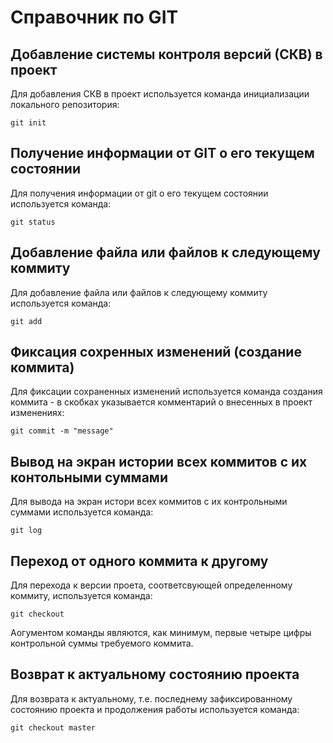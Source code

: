 # Справочник по GIT

## Добавление системы контроля версий (СКВ) в проект

Для добавления СКВ в проект используется команда инициализации локального репозитория:

```
git init
```
## Получение информации от GIT о его текущем состоянии

Для получения информации от git о его текущем состоянии используется команда:

```
git status
```
## Добавление файла или файлов к следующему коммиту

Для добавление файла или файлов к следующему коммиту используется команда:

```
git add
```
## Фиксация сохренных изменений (создание коммита)

Для фиксации сохраненных изменений используется команда создания коммита - в скобках указывается комментарий о внесенных в проект изменениях:

```
git commit -m "message"
```
## Вывод на экран истории всех коммитов с их контольными суммами

Для вывода на экран истори всех коммитов с их контрольными суммами используется команда:

```
git log
```
## Переход от  одного коммита к другому

Для перехода к версии проета, соответсвующей определенному коммиту, используется команда:

```
git checkout
```
Аогументом команды являются, как минимум, первые четыре цифры контрольной суммы требуемого коммита.

## Возврат к актуальному состоянию проекта

Для возврата к актуальному, т.е. последнему зафиксированному состоянию проекта и продолжения работы используется команда:

```
git checkout master
```

